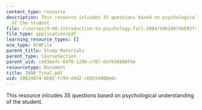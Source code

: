 ```yaml
---
content_type: resource
description: This resource inlcudes 35 questions based on psychological understanding
  of the student.
file: /courses/9-00-introduction-to-psychology-fall-2004/50624874bb92fc99d4d2c60154008e0c_2000_final.pdf
file_type: application/pdf
learning_resource_types: []
ocw_type: OCWFile
parent_title: Study Materials
parent_type: CourseSection
parent_uid: ce93eefc-6d70-128b-c787-6e7616800fde
resourcetype: Document
title: 2000_final.pdf
uid: 50624874-bb92-fc99-d4d2-c60154008e0c
---
```

This resource inlcudes 35 questions based on psychological understanding of the student.

